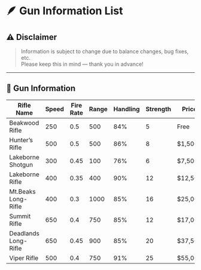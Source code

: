 # 🪶 Gun Information List

## ⚠️ Disclaimer

> Information is subject to change due to balance changes, bug fixes, etc.  
> Please keep this in mind — thank you in advance!

---

## 🔫 Gun Information

| **Rifle Name**         | **Speed** | **Fire Rate** | **Range** | **Handling** | **Strength** | **Price**   | **Level Requirement** |
|------------------------|-----------|---------------|-----------|--------------|--------------|-------------|------------------------|
| Beakwood Rifle         | 250       | 0.5           | 500       | 84%          | 5            | Free        | Level 0                |
| Hunter’s Rifle         | 500       | 0.5           | 500       | 86%          | 8            | $1,500      | Level 5                |
| Lakeborne Shotgun      | 300       | 0.45          | 100       | 76%          | 6            | $7,500      | Level 10               |
| Lakeborne Rifle        | 400       | 0.35          | 400       | 90%          | 12           | $12,500     | Level 15               |
| Mt.Beaks Long-Rifle    | 400       | 0.3           | 1000      | 85%          | 16           | $25,000     | Level 20               |
| Summit Rifle           | 650       | 0.4           | 750       | 85%          | 12           | $17,000     | Level 20               |
| Deadlands Long-Rifle   | 650       | 0.45          | 900       | 85%          | 20           | $37,500     | Level 30               |
| Viper Rifle            | 500       | 0.4           | 750       | 91%          | 25           | $55,000     | Level 35               |
